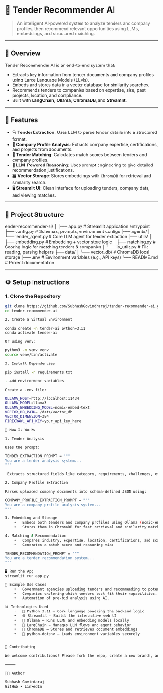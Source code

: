 # 🧠 Tender Recommender AI

> An intelligent AI-powered system to analyze tenders and company profiles, then recommend relevant opportunities using LLMs, embeddings, and structured matching.

---

## 🚀 Overview

Tender Recommender AI is an end-to-end system that:
- Extracts key information from tender documents and company profiles using Large Language Models (LLMs).
- Embeds and stores data in a vector database for similarity searches.
- Recommends tenders to companies based on expertise, size, past projects, location, and compliance.
- Built with **LangChain**, **Ollama**, **ChromaDB**, and **Streamlit**.

---

## 🧩 Features

- 🔍 **Tender Extraction**: Uses LLM to parse tender details into a structured format.
- 🏢 **Company Profile Analysis**: Extracts company expertise, certifications, and projects from documents.
- 🤝 **Tender Matching**: Calculates match scores between tenders and company profiles.
- 🧠 **LLM-Powered Reasoning**: Uses prompt engineering to give detailed recommendation justifications.
- 🗃️ **Vector Storage**: Stores embeddings with `ChromaDB` for retrieval and similarity search.
- 🖥️ **Streamlit UI**: Clean interface for uploading tenders, company data, and viewing matches.

---

## 📁 Project Structure

ender-recommender-ai/
│
├── app.py                       # Streamlit application entrypoint
├── config.py                   # Schemas, prompts, environment configs
├── agents/
│   └── tender_agent.py         # Core LLM agent for tender extraction
├── utils/
│   ├── embedding.py            # Embedding + vector store logic
│   ├── matching.py             # Scoring logic for matching tenders & companies
│   └── io_utils.py             # File reading, parsing helpers
├── data/
│   └── vector_db/              # ChromaDB local storage
├── .env                        # Environment variables (e.g., API keys)
└── README.md                   # Project documentation

---

## ⚙️ Setup Instructions

### 1. Clone the Repository

```bash
git clone https://github.com/SubhashGovindharaj/tender-recommender-ai.git
cd tender-recommender-ai

2. Create a Virtual Environment

conda create -n tender-ai python=3.11
conda activate tender-ai

Or using venv:

python3 -m venv venv
source venv/bin/activate

3. Install Dependencies

pip install -r requirements.txt

. Add Environment Variables

Create a .env file:

OLLAMA_HOST=http://localhost:11434
OLLAMA_MODEL=llama3
OLLAMA_EMBEDDING_MODEL=nomic-embed-text
VECTOR_DB_PATH=./data/vector_db
VECTOR_DIMENSION=384
FIRECRAWL_API_KEY=your_api_key_here

🧠 How It Works

1. Tender Analysis

Uses the prompt:

TENDER_EXTRACTION_PROMPT = """
You are a tender analysis system...
"""

 Extracts structured fields like category, requirements, challenges, etc.

2. Company Profile Extraction

Parses uploaded company documents into schema-defined JSON using:

COMPANY_PROFILE_EXTRACTION_PROMPT = """
You are a company profile analysis system...
"""

3. Embedding and Storage
	•	Embeds both tenders and company profiles using Ollama (nomic-embed-text)
	•	Stores them in ChromaDB for fast retrieval and similarity matching.

4. Matching & Recommendation
	•	Compares industry, expertise, location, certifications, and scale.
	•	Generates a match score and reasoning via:

TENDER_RECOMMENDATION_PROMPT = """
You are a tender recommendation system...
"""

🖥️ Run the App
streamlit run app.py

📌 Example Use Cases
	•	Government agencies uploading tenders and recommending to potential vendors.
	•	Companies exploring which tenders best fit their capabilities.
	•	Automation of pre-bid analysis using AI.

📊 Technologies Used
	•	🐍 Python 3.11 – Core language powering the backend logic
	•	🌐 Streamlit – Builds the interactive web UI
	•	🦙 Ollama – Runs LLMs and embedding models locally
	•	🧠 LangChain – Manages LLM flows and agent behavior
	•	🧾 ChromaDB – Stores and retrieves document embeddings
	•	🔐 python-dotenv – Loads environment variables securely


🤝 Contributing

We welcome contributions! Please fork the repo, create a new branch, and make your changes via PR.

⸻

🧑‍💻 Author

Subhash Govindaraj
GitHub • LinkedIn

